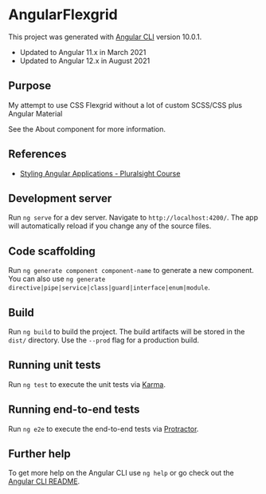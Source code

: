 # AngularFlexgrid

This project was generated with [Angular CLI](https://github.com/angular/angular-cli) version 10.0.1.

- Updated to Angular 11.x in March 2021
- Updated to Angular 12.x in August 2021

## Purpose

My attempt to use CSS Flexgrid without a lot of custom SCSS/CSS plus Angular Material

See the About component for more information.

## References

- [Styling Angular Applications - Pluralsight Course](https://github.com/pluralsight-styling-angular-apps/demos)

## Development server

Run `ng serve` for a dev server. Navigate to `http://localhost:4200/`. The app will automatically reload if you change any of the source files.

## Code scaffolding

Run `ng generate component component-name` to generate a new component. You can also use `ng generate directive|pipe|service|class|guard|interface|enum|module`.

## Build

Run `ng build` to build the project. The build artifacts will be stored in the `dist/` directory. Use the `--prod` flag for a production build.

## Running unit tests

Run `ng test` to execute the unit tests via [Karma](https://karma-runner.github.io).

## Running end-to-end tests

Run `ng e2e` to execute the end-to-end tests via [Protractor](http://www.protractortest.org/).

## Further help

To get more help on the Angular CLI use `ng help` or go check out the [Angular CLI README](https://github.com/angular/angular-cli/blob/master/README.md).
